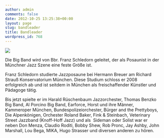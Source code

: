 ```yaml
---
author: admin
comments: false
date: 2012-10-25 13:25:38+00:00
layout: page
slug: bandleader
title: Bandleader
wordpress_id: 768
---
```


[![](https://www.agv-muenchen.de/wp-content/uploads/2012/10/Foto-214x300.jpg)](https://www.agv-muenchen.de/wp-content/uploads/2012/10/Foto.jpg)

Die Big Band wird von Bbr. Franz Schledorn geleitet, der als Posaunist in der Münchner Jazz Szene eine feste Größe ist.

Franz Schledorn studierte Jazzposaune bei Hermann Breuer am Richard Strauß Konservatorium München. Diese Studium schloss er 2008 erfolgreich ab und ist seitdem in München als freischaffender Künstler und Pädagoge tätig.

Bis jetzt spielte er im Harald Rüschenbaum Jazzorchester, Thomas Benzko Big Band, Al Porcino Big Band, Earforce, Horst und ihre Männer, Kammeroper München, Bundespolizeiorchester, Bürger and the Prettyboys, Die Alpenkönigen, Orchester Roland Baker, Fink & Steinbach, Veterinary Street Jazzband (Knoff-Hoff Jazz) und als  Sideman oder Solist war er neben Don Menza, Claudio Roditi, Bobby Shew, Rob Pronc, Jay Ashby, John Marshall, Lou Bega, MIKA, Hugo Strasser und diversen anderen zu hören.

